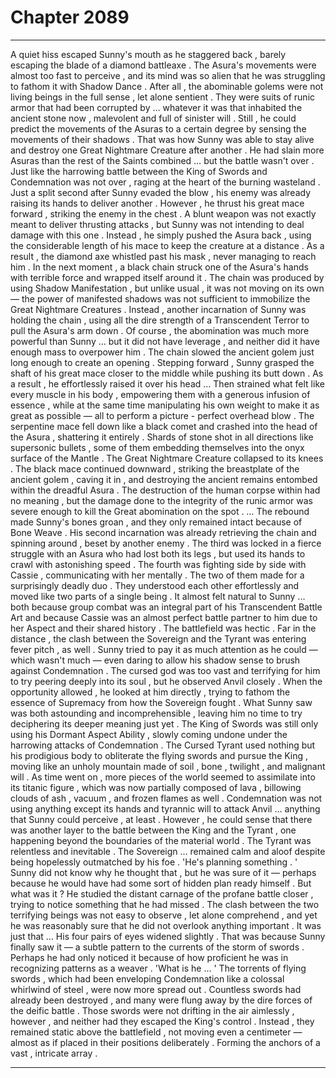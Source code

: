 
# Chapter 2089


---

A quiet hiss escaped Sunny's mouth as he staggered back , barely escaping the blade of a diamond battleaxe . The Asura's movements were almost too fast to perceive , and its mind was so alien that he was struggling to fathom it with Shadow Dance .
After all , the abominable golems were not living beings in the full sense , let alone sentient . They were suits of runic armor that had been corrupted by … whatever it was that inhabited the ancient stone now , malevolent and full of sinister will .
Still , he could predict the movements of the Asuras to a certain degree by sensing the movements of their shadows . That was how Sunny was able to stay alive and destroy one Great Nightmare Creature after another .
He had slain more Asuras than the rest of the Saints combined … but the battle wasn't over .
Just like the harrowing battle between the King of Swords and Condemnation was not over , raging at the heart of the burning wasteland .
Just a split second after Sunny evaded the blow , his enemy was already raising its hands to deliver another . However , he thrust his great mace forward , striking the enemy in the chest .
A blunt weapon was not exactly meant to deliver thrusting attacks , but Sunny was not intending to deal damage with this one . Instead , he simply pushed the Asura back , using the considerable length of his mace to keep the creature at a distance .
As a result , the diamond axe whistled past his mask , never managing to reach him .
In the next moment , a black chain struck one of the Asura's hands with terrible force and wrapped itself around it .
The chain was produced by using Shadow Manifestation , but unlike usual , it was not moving on its own — the power of manifested shadows was not sufficient to immobilize the Great Nightmare Creatures . Instead , another incarnation of Sunny was holding the chain , using all the dire strength of a Transcendent Terror to pull the Asura's arm down . Of course , the abomination was much more powerful than Sunny … but it did not have leverage , and neither did it have enough mass to overpower him .
The chain slowed the ancient golem just long enough to create an opening .
Stepping forward , Sunny grasped the shaft of his great mace closer to the middle while pushing its butt down . As a result , he effortlessly raised it over his head …
Then strained what felt like every muscle in his body , empowering them with a generous infusion of essence , while at the same time manipulating his own weight to make it as great as possible — all to perform a picture - perfect overhead blow .
The serpentine mace fell down like a black comet and crashed into the head of the Asura , shattering it entirely . Shards of stone shot in all directions like supersonic bullets , some of them embedding themselves into the onyx surface of the Mantle .
The Great Nightmare Creature collapsed to its knees . The black mace continued downward , striking the breastplate of the ancient golem , caving it in , and destroying the ancient remains entombed within the dreadful Asura .
The destruction of the human corpse within had no meaning , but the damage done to the integrity of the runic armor was severe enough to kill the Great abomination on the spot .
… The rebound made Sunny's bones groan , and they only remained intact because of Bone Weave .
His second incarnation was already retrieving the chain and spinning around , beset by another enemy . The third was locked in a fierce struggle with an Asura who had lost both its legs , but used its hands to crawl with astonishing speed . The fourth was fighting side by side with Cassie , communicating with her mentally .
The two of them made for a surprisingly deadly duo . They understood each other effortlessly and moved like two parts of a single being . It almost felt natural to Sunny ... both because group combat was an integral part of his Transcendent Battle Art and because Cassie was an almost perfect battle partner to him due to her Aspect and their shared history .
The battlefield was hectic .
Far in the distance , the clash between the Sovereign and the Tyrant was entering fever pitch , as well . Sunny tried to pay it as much attention as he could — which wasn't much — even daring to allow his shadow sense to brush against Condemnation .
The cursed god was too vast and terrifying for him to try peering deeply into its soul , but he observed Anvil closely . When the opportunity allowed , he looked at him directly , trying to fathom the essence of Supremacy from how the Sovereign fought .
What Sunny saw was both astounding and incomprehensible , leaving him no time to try deciphering its deeper meaning just yet .
The King of Swords was still only using his Dormant Aspect Ability , slowly coming undone under the harrowing attacks of Condemnation . The Cursed Tyrant used nothing but his prodigious body to obliterate the flying swords and pursue the King , moving like an unholy mountain made of soil , bone , twilight , and malignant will .
As time went on , more pieces of the world seemed to assimilate into its titanic figure , which was now partially composed of lava , billowing clouds of ash , vacuum , and frozen flames as well .
Condemnation was not using anything except its hands and tyrannic will to attack Anvil … anything that Sunny could perceive , at least . However , he could sense that there was another layer to the battle between the King and the Tyrant , one happening beyond the boundaries of the material world .
The Tyrant was relentless and inevitable . The Sovereign … remained calm and aloof despite being hopelessly outmatched by his foe .
'He's planning something . '
Sunny did not know why he thought that , but he was sure of it — perhaps because he would have had some sort of hidden plan ready himself .
But what was it ?
He studied the distant carnage of the profane battle closer , trying to notice something that he had missed .
The clash between the two terrifying beings was not easy to observe , let alone comprehend , and yet he was reasonably sure that he did not overlook anything important .
It was just that …
His four pairs of eyes widened slightly .
That was because Sunny finally saw it — a subtle pattern to the currents of the storm of swords .
Perhaps he had only noticed it because of how proficient he was in recognizing patterns as a weaver .
'What is he … '
The torrents of flying swords , which had been enveloping Condemnation like a colossal whirlwind of steel , were now more spread out . Countless swords had already been destroyed , and many were flung away by the dire forces of the deific battle .
Those swords were not drifting in the air aimlessly , however , and neither had they escaped the King's control .
Instead , they remained static above the battlefield , not moving even a centimeter — almost as if placed in their positions deliberately .
Forming the anchors of a vast , intricate array .

---

